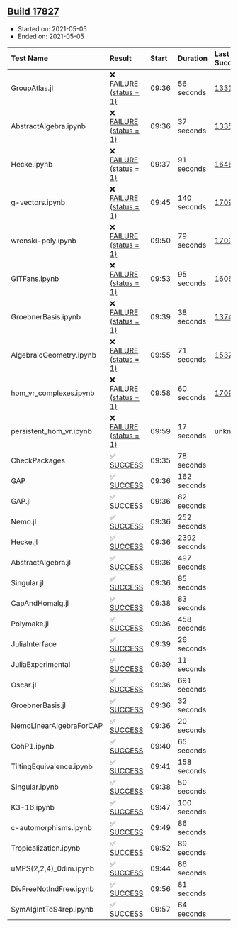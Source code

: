 ## [Build 17827](https://oscarci.mathematik.uni-kl.de/job/oscar/17827/)

* Started on: 2021-05-05
* Ended on: 2021-05-05

| Test Name    | Result | Start | Duration | Last Success | First Failure |
|:-------------|:-------|:------|:---------|:-------------|:--------------|
| GroupAtlas.jl | ❌ [FAILURE (status = 1)](https://oscarci.mathematik.uni-kl.de/job/oscar/17827/artifact/logs/build-17827/GroupAtlas.jl.log) | 09:36 | 56 seconds | [13311](https://oscarci.mathematik.uni-kl.de/job/oscar/13311/) | [13312](https://oscarci.mathematik.uni-kl.de/job/oscar/13312/) |
| AbstractAlgebra.ipynb | ❌ [FAILURE (status = 1)](https://oscarci.mathematik.uni-kl.de/job/oscar/17827/artifact/logs/build-17827/AbstractAlgebra.ipynb.log) | 09:36 | 37 seconds | [13355](https://oscarci.mathematik.uni-kl.de/job/oscar/13355/) | [13356](https://oscarci.mathematik.uni-kl.de/job/oscar/13356/) |
| Hecke.ipynb | ❌ [FAILURE (status = 1)](https://oscarci.mathematik.uni-kl.de/job/oscar/17827/artifact/logs/build-17827/Hecke.ipynb.log) | 09:37 | 91 seconds | [16463](https://oscarci.mathematik.uni-kl.de/job/oscar/16463/) | [16464](https://oscarci.mathematik.uni-kl.de/job/oscar/16464/) |
| g-vectors.ipynb | ❌ [FAILURE (status = 1)](https://oscarci.mathematik.uni-kl.de/job/oscar/17827/artifact/logs/build-17827/g-vectors.ipynb.log) | 09:45 | 140 seconds | [17099](https://oscarci.mathematik.uni-kl.de/job/oscar/17099/) | [17100](https://oscarci.mathematik.uni-kl.de/job/oscar/17100/) |
| wronski-poly.ipynb | ❌ [FAILURE (status = 1)](https://oscarci.mathematik.uni-kl.de/job/oscar/17827/artifact/logs/build-17827/wronski-poly.ipynb.log) | 09:50 | 79 seconds | [17098](https://oscarci.mathematik.uni-kl.de/job/oscar/17098/) | [17099](https://oscarci.mathematik.uni-kl.de/job/oscar/17099/) |
| GITFans.ipynb | ❌ [FAILURE (status = 1)](https://oscarci.mathematik.uni-kl.de/job/oscar/17827/artifact/logs/build-17827/GITFans.ipynb.log) | 09:53 | 95 seconds | [16068](https://oscarci.mathematik.uni-kl.de/job/oscar/16068/) | [16069](https://oscarci.mathematik.uni-kl.de/job/oscar/16069/) |
| GroebnerBasis.ipynb | ❌ [FAILURE (status = 1)](https://oscarci.mathematik.uni-kl.de/job/oscar/17827/artifact/logs/build-17827/GroebnerBasis.ipynb.log) | 09:39 | 38 seconds | [13748](https://oscarci.mathematik.uni-kl.de/job/oscar/13748/) | [13749](https://oscarci.mathematik.uni-kl.de/job/oscar/13749/) |
| AlgebraicGeometry.ipynb | ❌ [FAILURE (status = 1)](https://oscarci.mathematik.uni-kl.de/job/oscar/17827/artifact/logs/build-17827/AlgebraicGeometry.ipynb.log) | 09:55 | 71 seconds | [15322](https://oscarci.mathematik.uni-kl.de/job/oscar/15322/) | [15323](https://oscarci.mathematik.uni-kl.de/job/oscar/15323/) |
| hom_vr_complexes.ipynb | ❌ [FAILURE (status = 1)](https://oscarci.mathematik.uni-kl.de/job/oscar/17827/artifact/logs/build-17827/hom_vr_complexes.ipynb.log) | 09:58 | 60 seconds | [17099](https://oscarci.mathematik.uni-kl.de/job/oscar/17099/) | [17100](https://oscarci.mathematik.uni-kl.de/job/oscar/17100/) |
| persistent_hom_vr.ipynb | ❌ [FAILURE (status = 1)](https://oscarci.mathematik.uni-kl.de/job/oscar/17827/artifact/logs/build-17827/persistent_hom_vr.ipynb.log) | 09:59 | 17 seconds | unknown | unknown |
| CheckPackages | ✅ [SUCCESS](https://oscarci.mathematik.uni-kl.de/job/oscar/17827/artifact/logs/build-17827/CheckPackages.log) | 09:35 | 78 seconds |  |  |
| GAP | ✅ [SUCCESS](https://oscarci.mathematik.uni-kl.de/job/oscar/17827/artifact/logs/build-17827/GAP.log) | 09:36 | 162 seconds |  |  |
| GAP.jl | ✅ [SUCCESS](https://oscarci.mathematik.uni-kl.de/job/oscar/17827/artifact/logs/build-17827/GAP.jl.log) | 09:36 | 82 seconds |  |  |
| Nemo.jl | ✅ [SUCCESS](https://oscarci.mathematik.uni-kl.de/job/oscar/17827/artifact/logs/build-17827/Nemo.jl.log) | 09:36 | 252 seconds |  |  |
| Hecke.jl | ✅ [SUCCESS](https://oscarci.mathematik.uni-kl.de/job/oscar/17827/artifact/logs/build-17827/Hecke.jl.log) | 09:36 | 2392 seconds |  |  |
| AbstractAlgebra.jl | ✅ [SUCCESS](https://oscarci.mathematik.uni-kl.de/job/oscar/17827/artifact/logs/build-17827/AbstractAlgebra.jl.log) | 09:36 | 497 seconds |  |  |
| Singular.jl | ✅ [SUCCESS](https://oscarci.mathematik.uni-kl.de/job/oscar/17827/artifact/logs/build-17827/Singular.jl.log) | 09:36 | 85 seconds |  |  |
| CapAndHomalg.jl | ✅ [SUCCESS](https://oscarci.mathematik.uni-kl.de/job/oscar/17827/artifact/logs/build-17827/CapAndHomalg.jl.log) | 09:38 | 83 seconds |  |  |
| Polymake.jl | ✅ [SUCCESS](https://oscarci.mathematik.uni-kl.de/job/oscar/17827/artifact/logs/build-17827/Polymake.jl.log) | 09:36 | 458 seconds |  |  |
| JuliaInterface | ✅ [SUCCESS](https://oscarci.mathematik.uni-kl.de/job/oscar/17827/artifact/logs/build-17827/JuliaInterface.log) | 09:39 | 26 seconds |  |  |
| JuliaExperimental | ✅ [SUCCESS](https://oscarci.mathematik.uni-kl.de/job/oscar/17827/artifact/logs/build-17827/JuliaExperimental.log) | 09:39 | 11 seconds |  |  |
| Oscar.jl | ✅ [SUCCESS](https://oscarci.mathematik.uni-kl.de/job/oscar/17827/artifact/logs/build-17827/Oscar.jl.log) | 09:36 | 691 seconds |  |  |
| GroebnerBasis.jl | ✅ [SUCCESS](https://oscarci.mathematik.uni-kl.de/job/oscar/17827/artifact/logs/build-17827/GroebnerBasis.jl.log) | 09:36 | 32 seconds |  |  |
| NemoLinearAlgebraForCAP | ✅ [SUCCESS](https://oscarci.mathematik.uni-kl.de/job/oscar/17827/artifact/logs/build-17827/NemoLinearAlgebraForCAP.log) | 09:36 | 20 seconds |  |  |
| CohP1.ipynb | ✅ [SUCCESS](https://oscarci.mathematik.uni-kl.de/job/oscar/17827/artifact/logs/build-17827/CohP1.ipynb.log) | 09:40 | 65 seconds |  |  |
| TiltingEquivalence.ipynb | ✅ [SUCCESS](https://oscarci.mathematik.uni-kl.de/job/oscar/17827/artifact/logs/build-17827/TiltingEquivalence.ipynb.log) | 09:41 | 158 seconds |  |  |
| Singular.ipynb | ✅ [SUCCESS](https://oscarci.mathematik.uni-kl.de/job/oscar/17827/artifact/logs/build-17827/Singular.ipynb.log) | 09:38 | 50 seconds |  |  |
| K3-16.ipynb | ✅ [SUCCESS](https://oscarci.mathematik.uni-kl.de/job/oscar/17827/artifact/logs/build-17827/K3-16.ipynb.log) | 09:47 | 100 seconds |  |  |
| c-automorphisms.ipynb | ✅ [SUCCESS](https://oscarci.mathematik.uni-kl.de/job/oscar/17827/artifact/logs/build-17827/c-automorphisms.ipynb.log) | 09:49 | 86 seconds |  |  |
| Tropicalization.ipynb | ✅ [SUCCESS](https://oscarci.mathematik.uni-kl.de/job/oscar/17827/artifact/logs/build-17827/Tropicalization.ipynb.log) | 09:52 | 89 seconds |  |  |
| uMPS(2,2,4)_0dim.ipynb | ✅ [SUCCESS](https://oscarci.mathematik.uni-kl.de/job/oscar/17827/artifact/logs/build-17827/uMPS-2-2-4-_0dim.ipynb.log) | 09:44 | 86 seconds |  |  |
| DivFreeNotIndFree.ipynb | ✅ [SUCCESS](https://oscarci.mathematik.uni-kl.de/job/oscar/17827/artifact/logs/build-17827/DivFreeNotIndFree.ipynb.log) | 09:56 | 81 seconds |  |  |
| SymAlgIntToS4rep.ipynb | ✅ [SUCCESS](https://oscarci.mathematik.uni-kl.de/job/oscar/17827/artifact/logs/build-17827/SymAlgIntToS4rep.ipynb.log) | 09:57 | 64 seconds |  |  |

